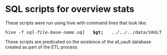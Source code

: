 # SQL scripts for overview stats

These scripts were run using hive with command lines that look like:
<pre>
hive -f <i>sql-file-base-name.sql</i>  <b> $gt; </b>  ../../../data/VAULT_Data/stats_out/<i>sql-file-base-name.tab</i>
</pre>

These scripts are predicated on the existence of the af_vault 
database created as part of the ETL process

